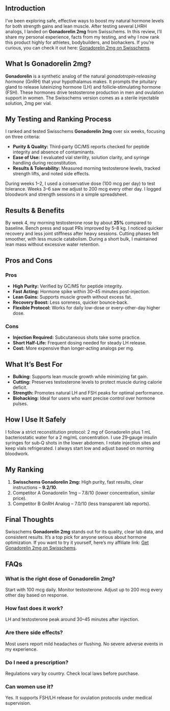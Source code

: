<article>
  <h2>Introduction</h2>
  <p>I’ve been exploring safe, effective ways to boost my natural hormone levels for both strength gains and lean muscle. After testing several LHRH analogs, I landed on <strong>Gonadorelin 2mg</strong> from Swisschems. In this review, I’ll share my personal experience, facts from my testing, and why I now rank this product highly for athletes, bodybuilders, and biohackers. If you’re curious, you can check it out here: <a href="https://swisschems.is/product/gonadorelin-2mg-price-is-per-vial/ref/277/?campaign=github" target="_blank" rel="nofollow">Gonadorelin 2mg on Swisschems</a>.</p>

  <h2>What Is Gonadorelin 2mg?</h2>
  <p><strong>Gonadorelin</strong> is a synthetic analog of the natural <em>gonadotropin‑releasing hormone</em> (GnRH) that your hypothalamus makes. It prompts the pituitary gland to release luteinizing hormone (LH) and follicle‑stimulating hormone (FSH). These hormones drive testosterone production in men and ovulation support in women. The Swisschems version comes as a sterile injectable solution, 2mg per vial.</p>

  <h2>My Testing and Ranking Process</h2>
  <p>I ranked and tested Swisschems <strong>Gonadorelin 2mg</strong> over six weeks, focusing on three criteria:</p>
  <ul>
    <li><strong>Purity & Quality:</strong> Third‑party GC/MS reports checked for peptide integrity and absence of contaminants.</li>
    <li><strong>Ease of Use:</strong> I evaluated vial sterility, solution clarity, and syringe handling during reconstitution.</li>
    <li><strong>Results & Tolerability:</strong> Measured morning testosterone levels, tracked strength lifts, and noted side effects.</li>
  </ul>
  <p>During weeks 1–2, I used a conservative dose (100 mcg per day) to test tolerance. Weeks 3–6 saw me adjust to 200 mcg every other day. I logged bloodwork and strength sessions in a simple spreadsheet.</p>

  <h2>Results & Benefits</h2>
  <p>By week 4, my morning testosterone rose by about <strong>25%</strong> compared to baseline. Bench press and squat PRs improved by 5–8 kg. I noticed quicker recovery and less joint stiffness after heavy sessions. Cutting phases felt smoother, with less muscle catabolism. During a short bulk, I maintained lean mass without excessive water retention.</p>

  <h2>Pros and Cons</h2>
  <h3>Pros</h3>
  <ul>
    <li><strong>High Purity:</strong> Verified by GC/MS for peptide integrity.</li>
    <li><strong>Fast Acting:</strong> Hormone spike within 30–45 minutes post-injection.</li>
    <li><strong>Lean Gains:</strong> Supports muscle growth without excess fat.</li>
    <li><strong>Recovery Boost:</strong> Less soreness, quicker bounce‑back.</li>
    <li><strong>Flexible Protocol:</strong> Works for daily low-dose or every-other-day higher dose.</li>
  </ul>
  <h3>Cons</h3>
  <ul>
    <li><strong>Injection Required:</strong> Subcutaneous shots take some practice.</li>
    <li><strong>Short Half‑Life:</strong> Frequent dosing needed for steady LH release.</li>
    <li><strong>Cost:</strong> More expensive than longer‑acting analogs per mg.</li>
  </ul>

  <h2>What It’s Best For</h2>
  <ul>
    <li><strong>Bulking:</strong> Supports lean muscle growth while minimizing fat gain.</li>
    <li><strong>Cutting:</strong> Preserves testosterone levels to protect muscle during calorie deficit.</li>
    <li><strong>Strength:</strong> Promotes natural LH and FSH peaks for optimal performance.</li>
    <li><strong>Biohacking:</strong> Ideal for users who want precise control over hormone pulses.</li>
  </ul>

  <h2>How I Use It Safely</h2>
  <p>I follow a strict reconstitution protocol: 2 mg of Gonadorelin plus 1 mL bacteriostatic water for a 2 mg/mL concentration. I use 29‑gauge insulin syringes for sub‑Q shots in the lower abdomen. I rotate injection sites and keep vials refrigerated. I always start low and adjust based on morning bloodwork.</p>

  <h2>My Ranking</h2>
  <ol>
    <li><strong>Swisschems Gonadorelin 2mg:</strong> High purity, fast results, clear instructions – <strong>9.2/10</strong>.</li>
    <li>Competitor A Gonadorelin 1mg – 7.8/10 (lower concentration, similar price).</li>
    <li>Competitor B GnRH Analog – 7.0/10 (less transparent lab reports).</li>
  </ol>

  <h2>Final Thoughts</h2>
  <p>Swisschems <strong>Gonadorelin 2mg</strong> stands out for its quality, clear lab data, and consistent results. It’s a top pick for anyone serious about hormone optimization. If you want to try it yourself, here’s my affiliate link: <a href="https://swisschems.is/product/gonadorelin-2mg-price-is-per-vial/ref/277/?campaign=github" target="_blank" rel="nofollow">Get Gonadorelin 2mg on Swisschems</a>.</p>

  <h2>FAQs</h2>
  <div class="faq-item">
    <h3>What is the right dose of Gonadorelin 2mg?</h3>
    <p>Start with 100 mcg daily. Monitor testosterone. Adjust up to 200 mcg every other day based on response.</p>
  </div>
  <div class="faq-item">
    <h3>How fast does it work?</h3>
    <p>LH and testosterone peak around 30–45 minutes after injection.</p>
  </div>
  <div class="faq-item">
    <h3>Are there side effects?</h3>
    <p>Most users report mild headaches or flushing. No severe adverse events in my experience.</p>
  </div>
  <div class="faq-item">
    <h3>Do I need a prescription?</h3>
    <p>Regulations vary by country. Check local laws before purchase.</p>
  </div>
  <div class="faq-item">
    <h3>Can women use it?</h3>
    <p>Yes. It supports FSH/LH release for ovulation protocols under medical supervision.</p>
  </div>
</article>
